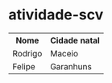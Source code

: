 # atividade-scv

<table>
  <tr>
    <th>Nome</th>
    <th>Cidade natal</th>
  </tr>
  <tr>
    <td>Rodrigo</td>
    <td>Maceio</td>
  </tr>
  <tr>
    <td>Felipe</td>
    <td>Garanhuns</td>
  </tr>
</table>